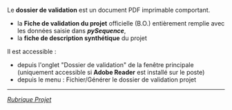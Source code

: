 Le **dossier de validation** est un document PDF imprimable comportant.
  * la **Fiche de validation du projet** officielle (B.O.) entièrement remplie avec les données saisie dans _**pySequence**_,
  * la **fiche de description synthétique** du projet

Il est accessible :
  * depuis l'onglet "Dossier de validation" de la fenêtre principale (uniquement accessible si **Adobe Reader** est installé sur le poste)
  * depuis le menu : Fichier/Générer le dossier de validation projet



---

_[Rubrique Projet](Fonctionnalite_Prj.md)_
